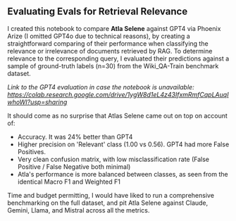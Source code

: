 <h2>Evaluating Evals for Retrieval Relevance</h2>

I created this notebook to compare **Atla Selene** against GPT4 via Phoenix Arize (I omitted GPT4o due to technical reasons), by creating a straightforward comparing of their performance when classifying the relevance or irrelevance of documents retrieved by RAG. To determine relevance to the corresponding query, I evaluated their predictions against a sample of ground-truth labels (n=30) from the Wiki_QA-Train benchmark dataset.

*Link to the GPT4 evaluation in case the notebook is unavailable:
https://colab.research.google.com/drive/1ygW8d1eL4z43IfxmRmfCapLAuqIwhoWI?usp=sharing*

It should come as no surprise that Atlas Selene came out on top on account of:
* Accuracy. It was 24% better than GPT4
* Higher precision on 'Relevant' class (1.00 vs 0.56). GPT4 had more False Positives.
* Very clean confusion matrix, with low misclassification rate (False Positive / False Negative both minimal)
* Atla's performance is more balanced between classes, as seen from the identical Macro F1 and Weighted F1

Time and budget permitting, I would have liked to run a comprehensive benchmarking on the full dataset, and pit Atla Selene against Claude, Gemini, Llama, and Mistral across all the metrics.
